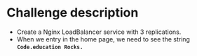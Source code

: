 # Challenge description
- Create a Nginx LoadBalancer service with 3 replications.
- When we entry in the home page, we need to see the string <b>```Code.education Rocks.```</b>